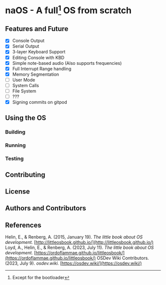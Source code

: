 # naOS - A full[^1] OS from scratch

## Features and Future

- [x] Console Output 
- [x] Serial Output
- [x] 3-layer Keyboard Support
- [x] Editing Console with KBD
- [x] Simple note-based audio (Also supports frequencies)
- [x] Full Interrupt Range handling
- [x] Memory Segmentation
- [ ] User Mode
- [ ] System Calls
- [ ] File System
- [ ] ???
- [x] Signing commits on gitpod

## Using the OS

### Building

### Running

### Testing

## Contributing

## License

## Authors and Contributors

## References
Helin, E., & Renberg, A. (2015, January 19). *The little book about OS development.* [http://littleosbook.github.io/](http://littleosbook.github.io/) \
Loyd, A., Helin, E., & Renberg, A. (2023, July 11). *The little book about OS development.* [https://ordoflammae.github.io/littleosbook/](https://ordoflammae.github.io/littleosbook/)
OSDev Wiki Contributors. (2023, July 9). *osdev.wiki.* [https://osdev.wiki/](https://osdev.wiki/)



[^1]: Except for the bootloader
